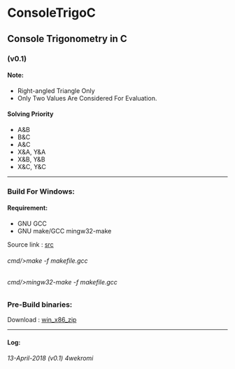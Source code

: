 
# ConsoleTrigoC

## Console Trigonometry in C
### (v0.1)	
	
#### Note:
- Right-angled Triangle Only
- Only Two Values Are Considered For Evaluation.
	
#### Solving Priority
- A&B
- B&C
- A&C
- X&A, Y&A
- X&B, Y&B
- X&C, Y&C

---

### Build For Windows:
#### Requirement:
+ GNU GCC
+ GNU make/GCC mingw32-make

Source link : [src](https://github.com/4weKromi/ConsoleTrigoC/tree/master/source)	
###### cmd/>make -f makefile.gcc
###### cmd/>mingw32-make -f makefile.gcc

### Pre-Build binaries:
  
Download : [win_x86_zip](https://github.com/4weKromi/ConsoleTrigoC/tree/master/bin)

---

#### Log:
###### 13-April-2018 (v0.1) 4wekromi 
